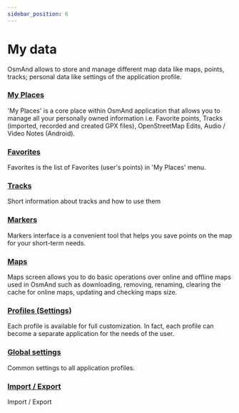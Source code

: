 ```yaml
---
sidebar_position: 6
---
```


# My data

OsmAnd allows to store and manage different map data like maps, points, tracks; personal data like settings of the application profile.

### [My Places](./myplaces.md)

'My Places' is a core place within OsmAnd application that allows you to manage all your personally owned information i.e. Favorite points, Tracks (imported, recorded and created GPX files), OpenStreetMap Edits, Audio / Video Notes (Android).

### [Favorites](./favorites.md)

Favorites is the list of Favorites (user's points) in 'My Places' menu.

### [Tracks](./tracks.md)

Short information about tracks and how to use them

### [Markers](./markers.md)

Markers interface is a convenient tool that helps you save points on the map for your short-term needs.

### [Maps](./maps.md)

Maps screen allows you to do basic operations over online and offline maps used in OsmAnd such as downloading, removing, renaming, clearing the cache for online maps, updating and checking maps size.

### [Profiles (Settings)](./profiles.md)

Each profile is available for full customization. In fact, each profile can become a separate application for the needs of the user.

### [Global settings](./global-settings.md)

Common settings to all application profiles.

### [Import / Export](./import-export.md)

Import / Export
